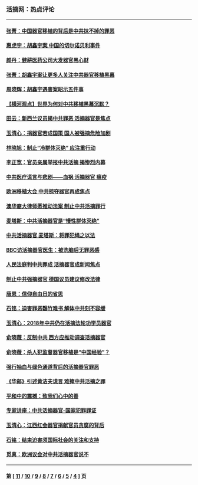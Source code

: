 ### 活摘网：热点评论
---
#### [张菁：中国器官移植的背后是中共抹不掉的罪恶](../../pages/nf5879/n13974977.md?08200430) 
#### [惠虎宇：胡鑫宇案 中国的切尔诺贝利事件](../../pages/nf5879/n13942916.md?08200430) 
#### [颜丹：健耕医药公司大发器官黑心财](../../pages/nf5879/n13940134.md?08200430) 
#### [张菁：胡鑫宇案让更多人关注中共器官移植黑幕](../../pages/nf5879/n13929073.md?08200430) 
#### [周晓辉：胡鑫宇遇害案昭示五件事](../../pages/nf5879/n13921870.md?08200430) 
#### [【横河观点】世界为何对中共移植黑幕沉默？](../../pages/nf5879/n13244249.md?08200430) 
#### [田云：新西兰议员揭中共罪恶 活摘器官是焦点](../../pages/nf5879/n13070629.md?08200430) 
#### [玉清心：捐器官若成国策 国人被强摘危险加剧](../../pages/nf5879/n12802713.md?08200430) 
#### [林晓旭：制止“冷群体灭绝” 应注重行动](../../pages/nf5879/n12779736.md?08200430) 
#### [李正宽：官员亲属举报中共活摘 揭惨烈内幕](../../pages/nf5879/n12684490.md?08200430) 
#### [中共医疗谎言与悲剧——血祸 活摘器官 瘟疫](../../pages/nf5879/n12372103.md?08200430) 
#### [欧洲移植大会 中共掠夺器官再成焦点](../../pages/nf5879/n11538883.md?08200430) 
#### [澳华裔大律师愿推动法案 制止中共活摘罪行](../../pages/nf5879/n11377039.md?08200430) 
#### [麦塔斯：中共活摘器官是“慢性群体灭绝”](../../pages/nf5879/n11350529.md?08200430) 
#### [中共活摘器官 麦塔斯：将罪犯绳之以法](../../pages/nf5879/n11347973.md?08200430) 
#### [BBC访活摘器官医生：被洗脑后无罪恶感](../../pages/nf5879/n11335935.md?08200430) 
#### [人民法庭判中共罪成 活摘器官成新闻焦点](../../pages/nf5879/n11331578.md?08200430) 
#### [制止中共强摘器官 德国议员建议修改法律](../../pages/nf5879/n11249451.md?08200430) 
#### [唐恩：信仰自由日的省思](../../pages/nf5879/n11003525.md?08200430) 
#### [石铭：迫害罪恶罄竹难书  解体中共刻不容缓](../../pages/nf5879/n10942855.md?08200430) 
#### [玉清心：2018年中共仍在活摘法轮功学员器官](../../pages/nf5879/n10914646.md?08200430) 
#### [俞晓薇：反制中共 西方应推动调查活摘器官](../../pages/nf5879/n10794671.md?08200430) 
#### [俞晓薇：杀人犯监督器官移植是“中国经验”？](../../pages/nf5879/n10466427.md?08200430) 
#### [强行抽血与绿色通道背后的活摘器官罪恶](../../pages/nf5879/n10004708.md?08200430) 
#### [《华邮》引述黄洁夫谎言 难掩中共活摘之罪](../../pages/nf5879/n9642309.md?08200430) 
#### [平和中的震撼：致我们心中的善](../../pages/nf5879/n9021123.md?08200430) 
#### [专家讲座：中共活摘器官-国家犯罪罪证](../../pages/nf5879/n8828153.md?08200430) 
#### [玉清心：江西红会器官捐献官员贪腐的背后](../../pages/nf5879/n8522122.md?08200430) 
#### [石铭：结束迫害须国际社会的关注和支持](../../pages/nf5879/n8443497.md?08200430) 
#### [觅真：欧洲议会对中共活摘器官说不](../../pages/nf5879/n8337486.md?08200430) 

---
#### 第 [ [11](./11.md?08200430) / [10](./10.md?08200430) / [9](./9.md?08200430) / [8](./8.md?08200430) / [7](./7.md?08200430) / [6](./6.md?08200430) / [5](./5.md?08200430) / [4](./4.md?08200430) ] 页
